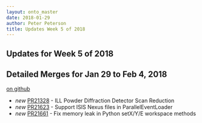 ```yaml
---
layout: onto_master
date: 2018-01-29
author: Peter Peterson
title: Updates Week 5 of 2018
---
```

Updates for Week 5 of 2018
--------------------------

Detailed Merges for Jan 29 to Feb 4, 2018
-----------------------------------------
[on github](https://github.com/mantidproject/mantid/pulls?q=is%3Apr+merged%3A2018-01-30..2018-02-04)

* *new* [PR21328](https://github.com/mantidproject/mantid/pull/21328) - ILL Powder Diffraction Detector Scan Reduction
* *new* [PR21623](https://github.com/mantidproject/mantid/pull/21623) - Support ISIS Nexus files in ParallelEventLoader
* *new* [PR21661](https://github.com/mantidproject/mantid/pull/21661) - Fix memory leak in Python setX/Y/E workspace methods
